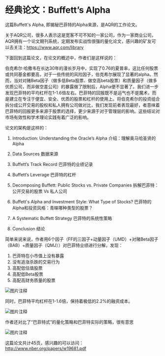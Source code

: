 # 经典论文：Buffett’s Alpha

这篇Buffett's Alpha, 即揭秘巴菲特的Alpha来源，是AQR的工作论文。

关于AQR公司，很多人表示这是宽客不可不知的一家公司，作为一家商业公司，AQR拥有一个论文期刊系统，定期发布实战性很强的量化论文，感兴趣的矿友可以去关注：https://www.aqr.com/library

下面回到这篇论文，在论文的概述中，作者们是这样说的：

伯克希尔·哈撒韦在长达30年的漫长岁月中，实现了0.76的夏普率，这比任何股票或共同基金都要高，对于一些传统的风险因子，伯克希尔展现了显著的alpha。然而，当对对赌Beta因子（做多低Beta股票、做空高beta股票）和质量因子（做多优质公司，而非做空差公司）的暴露做了限制后，Alpha便不显著了。我们进一步发现巴菲特的平均杠杆在1-1.6倍左右。巴菲特的回报既不是运气也不是魔术，而是建立在专注于便宜、安全、优质的股票和杠杆的使用上。将伯克希尔的投资组合拆分成公开交易的股权和私人拥有公司做对比，我们发现前者表现最好，者意味着巴菲特的回报更多来源于股票的选择，更少来源于对于管理层的影响。这些结论对市场有效性和学术理论实践有着广泛的影响。

论文的架构是这样的：
1. Introduction: Understanding the Oracle’s Alpha
介绍：理解奥马哈圣贤的Alpha

2. Data Sources
数据来源

3. Buffett’s Track Record 
巴菲特的业绩记录

4. Buffett’s Leverage 
巴菲特的杠杆

5. Decomposing Buffett: Public Stocks vs. Private Companies 
拆解巴菲特：公开交易的股票 Vs 私人公司

6. Buffett's Alpha and Investment Style: What Type of Stocks?
巴菲特的Alpha和投资风格：青睐哪种类型的股票？

7. A Systematic Buffett Strategy
巴菲特的系统性策略

8. Conclusion
结论

简单来说来说，作者用6个因子（FF的三因子+动量因子（UMD）+对赌Beta因子（BAB）+质量因子（QMJ））对巴菲特业绩进行分解，发现：
1. 巴菲特在小市值上没有暴露
2. 没有追涨杀跌的交易行为
3. 高配低估值股票
4. 高配低Beta股票
5. 高配高财务质量的股票

![图片注释](http://storage-uqer.datayes.com/59b8f82c198cb50106be0e0a/a3592440-eae3-11e7-a086-0242ac140002)

同时，巴菲特平均杠杆在1-1.6倍，保持着极低的2.2%的融资成本。

![图片注释](http://storage-uqer.datayes.com/59b8f82c198cb50106be0e0a/2a0029e4-eae4-11e7-9205-0242ac140002)

作者还对比了“巴菲特式”的量化策略和巴菲特实际的策略，很有意思

![图片注释](http://storage-uqer.datayes.com/59b8f82c198cb50106be0e0a/0b35de0e-eae5-11e7-9205-0242ac140002)


这篇论文共计45页，感兴趣的可以访问：http://www.nber.org/papers/w19681.pdf




























